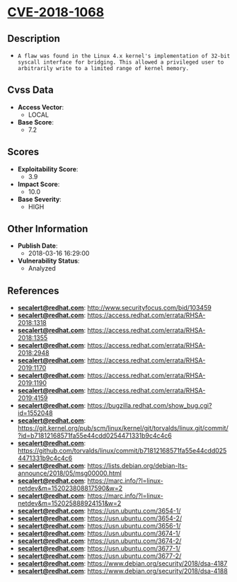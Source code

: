
# [CVE-2018-1068](https://cve.mitre.org/cgi-bin/cvename.cgi?name=CVE-2018-1068)

## Description

- `A flaw was found in the Linux 4.x kernel's implementation of 32-bit syscall interface for bridging. This allowed a privileged user to arbitrarily write to a limited range of kernel memory.`

## Cvss Data

- **Access Vector**:
  - LOCAL
- **Base Score**:
  - 7.2

## Scores

- **Exploitability Score**:
  - 3.9
- **Impact Score**:
  - 10.0
- **Base Severity**:
  - HIGH

## Other Information

- **Publish Date**:
  - 2018-03-16 16:29:00
- **Vulnerability Status**:
  - Analyzed

## References

- **secalert@redhat.com**: http://www.securityfocus.com/bid/103459
- **secalert@redhat.com**: https://access.redhat.com/errata/RHSA-2018:1318
- **secalert@redhat.com**: https://access.redhat.com/errata/RHSA-2018:1355
- **secalert@redhat.com**: https://access.redhat.com/errata/RHSA-2018:2948
- **secalert@redhat.com**: https://access.redhat.com/errata/RHSA-2019:1170
- **secalert@redhat.com**: https://access.redhat.com/errata/RHSA-2019:1190
- **secalert@redhat.com**: https://access.redhat.com/errata/RHSA-2019:4159
- **secalert@redhat.com**: https://bugzilla.redhat.com/show_bug.cgi?id=1552048
- **secalert@redhat.com**: https://git.kernel.org/pub/scm/linux/kernel/git/torvalds/linux.git/commit/?id=b71812168571fa55e44cdd0254471331b9c4c4c6
- **secalert@redhat.com**: https://github.com/torvalds/linux/commit/b71812168571fa55e44cdd0254471331b9c4c4c6
- **secalert@redhat.com**: https://lists.debian.org/debian-lts-announce/2018/05/msg00000.html
- **secalert@redhat.com**: https://marc.info/?l=linux-netdev&m=152023808817590&w=2
- **secalert@redhat.com**: https://marc.info/?l=linux-netdev&m=152025888924151&w=2
- **secalert@redhat.com**: https://usn.ubuntu.com/3654-1/
- **secalert@redhat.com**: https://usn.ubuntu.com/3654-2/
- **secalert@redhat.com**: https://usn.ubuntu.com/3656-1/
- **secalert@redhat.com**: https://usn.ubuntu.com/3674-1/
- **secalert@redhat.com**: https://usn.ubuntu.com/3674-2/
- **secalert@redhat.com**: https://usn.ubuntu.com/3677-1/
- **secalert@redhat.com**: https://usn.ubuntu.com/3677-2/
- **secalert@redhat.com**: https://www.debian.org/security/2018/dsa-4187
- **secalert@redhat.com**: https://www.debian.org/security/2018/dsa-4188
